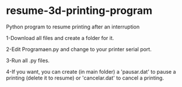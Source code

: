 # resume-3d-printing-program
Python program to resume printing after an interruption

1-Download all files and create a folder for it.

2-Edit Programaen.py and change to your printer serial port.

3-Run all .py files.

4-If you want, you can create (in main folder) a 'pausar.dat' to pause a printing (delete it to resume) or 'cancelar.dat' to cancel a printing.
